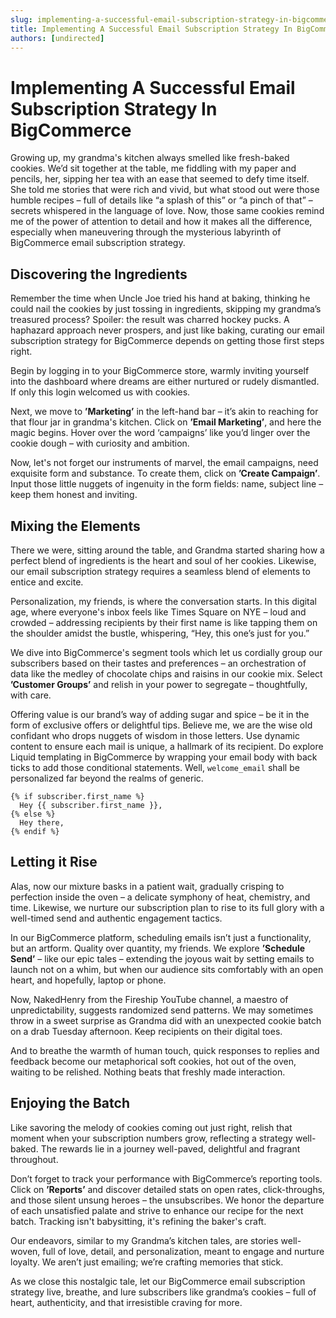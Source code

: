 ```yaml
---
slug: implementing-a-successful-email-subscription-strategy-in-bigcommerce
title: Implementing A Successful Email Subscription Strategy In BigCommerce
authors: [undirected]
---
```



# Implementing A Successful Email Subscription Strategy In BigCommerce

Growing up, my grandma's kitchen always smelled like fresh-baked cookies. We’d sit together at the table, me fiddling with my paper and pencils, her, sipping her tea with an ease that seemed to defy time itself. She told me stories that were rich and vivid, but what stood out were those humble recipes – full of details like “a splash of this” or “a pinch of that” – secrets whispered in the language of love. Now, those same cookies remind me of the power of attention to detail and how it makes all the difference, especially when maneuvering through the mysterious labyrinth of BigCommerce email subscription strategy.

## Discovering the Ingredients

Remember the time when Uncle Joe tried his hand at baking, thinking he could nail the cookies by just tossing in ingredients, skipping my grandma’s treasured process? Spoiler: the result was charred hockey pucks. A haphazard approach never prospers, and just like baking, curating our email subscription strategy for BigCommerce depends on getting those first steps right.

Begin by logging in to your BigCommerce store, warmly inviting yourself into the dashboard where dreams are either nurtured or rudely dismantled. If only this login welcomed us with cookies.

Next, we move to **’Marketing’** in the left-hand bar – it’s akin to reaching for that flour jar in grandma's kitchen. Click on **’Email Marketing’**, and here the magic begins. Hover over the word ‘campaigns’ like you’d linger over the cookie dough – with curiosity and ambition.

Now, let's not forget our instruments of marvel, the email campaigns, need exquisite form and substance. To create them, click on **’Create Campaign’**. Input those little nuggets of ingenuity in the form fields: name, subject line – keep them honest and inviting.

## Mixing the Elements

There we were, sitting around the table, and Grandma started sharing how a perfect blend of ingredients is the heart and soul of her cookies. Likewise, our email subscription strategy requires a seamless blend of elements to entice and excite.

Personalization, my friends, is where the conversation starts. In this digital age, where everyone's inbox feels like Times Square on NYE – loud and crowded – addressing recipients by their first name is like tapping them on the shoulder amidst the bustle, whispering, “Hey, this one’s just for you.”

We dive into BigCommerce's segment tools which let us cordially group our subscribers based on their tastes and preferences – an orchestration of data like the medley of chocolate chips and raisins in our cookie mix. Select **’Customer Groups’** and relish in your power to segregate – thoughtfully, with care.

Offering value is our brand’s way of adding sugar and spice – be it in the form of exclusive offers or delightful tips. Believe me, we are the wise old confidant who drops nuggets of wisdom in those letters. Use dynamic content to ensure each mail is unique, a hallmark of its recipient. Do explore Liquid templating in BigCommerce by wrapping your email body with back ticks to add those conditional statements. Well, `welcome_email` shall be personalized far beyond the realms of generic.

```
{% if subscriber.first_name %}
  Hey {{ subscriber.first_name }},
{% else %}
  Hey there,
{% endif %}
```

## Letting it Rise

Alas, now our mixture basks in a patient wait, gradually crisping to perfection inside the oven – a delicate symphony of heat, chemistry, and time. Likewise, we nurture our subscription plan to rise to its full glory with a well-timed send and authentic engagement tactics.

In our BigCommerce platform, scheduling emails isn’t just a functionality, but an artform. Quality over quantity, my friends. We explore **’Schedule Send’** – like our epic tales – extending the joyous wait by setting emails to launch not on a whim, but when our audience sits comfortably with an open heart, and hopefully, laptop or phone.

Now, NakedHenry from the Fireship YouTube channel, a maestro of unpredictability, suggests randomized send patterns. We may sometimes throw in a sweet surprise as Grandma did with an unexpected cookie batch on a drab Tuesday afternoon. Keep recipients on their digital toes.

And to breathe the warmth of human touch, quick responses to replies and feedback become our metaphorical soft cookies, hot out of the oven, waiting to be relished. Nothing beats that freshly made interaction.

## Enjoying the Batch

Like savoring the melody of cookies coming out just right, relish that moment when your subscription numbers grow, reflecting a strategy well-baked. The rewards lie in a journey well-paved, delightful and fragrant throughout.

Don’t forget to track your performance with BigCommerce’s reporting tools. Click on **’Reports’** and discover detailed stats on open rates, click-throughs, and those silent unsung heroes – the unsubscribes. We honor the departure of each unsatisfied palate and strive to enhance our recipe for the next batch. Tracking isn't babysitting, it's refining the baker's craft.

Our endeavors, similar to my Grandma’s kitchen tales, are stories well-woven, full of love, detail, and personalization, meant to engage and nurture loyalty. We aren’t just emailing; we’re crafting memories that stick.

As we close this nostalgic tale, let our BigCommerce email subscription strategy live, breathe, and lure subscribers like grandma’s cookies – full of heart, authenticity, and that irresistible craving for more.